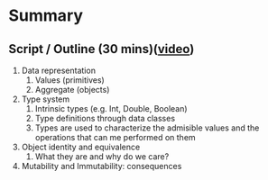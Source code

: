 # Summary

## Script / Outline (30 mins)([video](https://www.youtube.com/watch?v=TN6bTrQRo48&list=PL8XxoCaL3dBiJ_djQKKbbI4uN081F7Sgw))
1. Data representation
   1. Values (primitives)
   2. Aggregate (objects)
2. Type system
   1. Intrinsic types (e.g. Int, Double, Boolean)
   2. Type definitions through data classes
   3. Types are used to characterize the admisible values and the operations that can me performed on them
3. Object identity and equivalence
   1. What they are and why do we care?
4. Mutability and Immutability: consequences

 